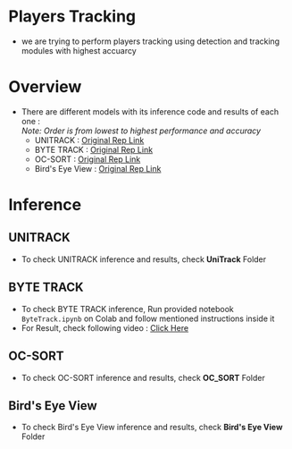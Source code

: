 # Players Tracking
- we are trying to perform players tracking using detection and tracking modules with highest accuarcy
# Overview
- There are different models with its inference code and results of each one :  
*Note: Order is from lowest to highest performance and accuracy*
    - UNITRACK : [Original Rep Link](https://github.com/Zhongdao/UniTrack)
    - BYTE TRACK : [Original Rep Link](https://github.com/ifzhang/ByteTrack)
    - OC-SORT : [Original Rep Link](https://github.com/noahcao/OC_SORT)
    - Bird's Eye View : [Original Rep Link](https://github.com/FootballAnalysis/footballanalysis/tree/main/Bird's%20eye%20view)

# Inference
## UNITRACK
- To check UNITRACK inference and results, check **UniTrack** Folder

## BYTE TRACK
- To check BYTE TRACK inference, Run provided notebook `ByteTrack.ipynb` on Colab and follow mentioned instructions inside it
- For Result, check following video : [Click Here](https://drive.google.com/file/d/1MzlhOkcPY5tGAfhvs2fCuAFpVS1TK9pb/view?usp=sharing)

## OC-SORT
- To check OC-SORT inference and results, check **OC_SORT** Folder

## Bird's Eye View
- To check Bird's Eye View inference and results, check **Bird's Eye View** Folder